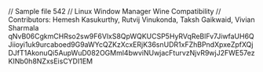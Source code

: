 // Sample file 542
// Linux Window Manager Wine Compatibility
// Contributors: Hemesh Kasukurthy, Rutvij Vinukonda, Taksh Gaikwaid, Vivian Sharmala
qNvB06CgkmCHRso2sw9F6VlxS8QpWQKUCSP5HyRVqReBlFv7JiwfaUH6QJiioyi1uk9urcaboed9G9aWYcQZKzXcxERjK36snUDR1xFZhBPndXpxeZpfXQjDJfT1AkonuQi5AupWuD082OGMml4bwviNUwjacFturvzNjvR9wjJ2FWE57ezKINb0h8NZxsEisCYDI1EM
